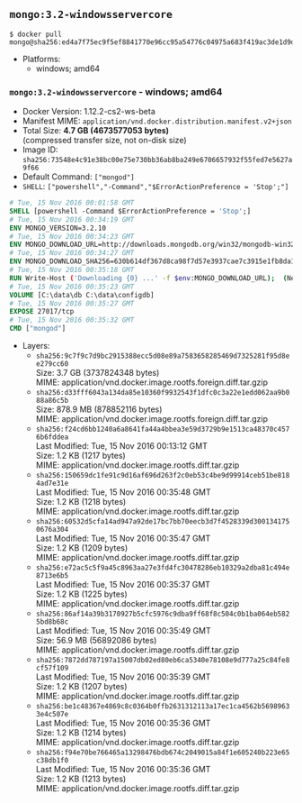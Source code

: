 ## `mongo:3.2-windowsservercore`

```console
$ docker pull mongo@sha256:ed4a7f75ec9f5ef8841770e96cc95a54776c04975a683f419ac3de1d9d27dcc5
```

-	Platforms:
	-	windows; amd64

### `mongo:3.2-windowsservercore` - windows; amd64

-	Docker Version: 1.12.2-cs2-ws-beta
-	Manifest MIME: `application/vnd.docker.distribution.manifest.v2+json`
-	Total Size: **4.7 GB (4673577053 bytes)**  
	(compressed transfer size, not on-disk size)
-	Image ID: `sha256:73548e4c91e38bc00e75e730bb36ab8ba249e6706657932f55fed7e5627a9f66`
-	Default Command: `["mongod"]`
-	`SHELL`: `["powershell","-Command","$ErrorActionPreference = 'Stop';"]`

```dockerfile
# Tue, 15 Nov 2016 00:01:58 GMT
SHELL [powershell -Command $ErrorActionPreference = 'Stop';]
# Tue, 15 Nov 2016 00:34:19 GMT
ENV MONGO_VERSION=3.2.10
# Tue, 15 Nov 2016 00:34:23 GMT
ENV MONGO_DOWNLOAD_URL=http://downloads.mongodb.org/win32/mongodb-win32-x86_64-2008plus-ssl-3.2.10-signed.msi
# Tue, 15 Nov 2016 00:34:27 GMT
ENV MONGO_DOWNLOAD_SHA256=630b614df367d8ca98f7d57e3937cae7c3915e1fb8da100f316c680da8d7f4ef
# Tue, 15 Nov 2016 00:35:18 GMT
RUN Write-Host ('Downloading {0} ...' -f $env:MONGO_DOWNLOAD_URL); 	(New-Object System.Net.WebClient).DownloadFile($env:MONGO_DOWNLOAD_URL, 'mongo.msi'); 		Write-Host ('Verifying sha256 ({0}) ...' -f $env:MONGO_DOWNLOAD_SHA256); 	if ((Get-FileHash mongo.msi -Algorithm sha256).Hash -ne $env:MONGO_DOWNLOAD_SHA256) { 		Write-Host 'FAILED!'; 		exit 1; 	}; 		Write-Host 'Installing ...'; 	Start-Process msiexec -Wait 		-ArgumentList @( 			'/i', 			'mongo.msi', 			'/quiet', 			'/qn', 			'INSTALLLOCATION=C:\mongodb', 			'ADDLOCAL=all' 		); 	$env:PATH = 'C:\mongodb\bin;' + $env:PATH; 	[Environment]::SetEnvironmentVariable('PATH', $env:PATH, [EnvironmentVariableTarget]::Machine); 		Write-Host 'Verifying install ...'; 	Write-Host '  mongo --version'; mongo --version; 	Write-Host '  mongod --version'; mongod --version; 		Write-Host 'Removing ...'; 	Remove-Item C:\mongodb\bin\*.pdb -Force; 	Remove-Item C:\windows\installer\*.msi -Force; 	Remove-Item mongo.msi -Force; 		Write-Host 'Complete.';
# Tue, 15 Nov 2016 00:35:23 GMT
VOLUME [C:\data\db C:\data\configdb]
# Tue, 15 Nov 2016 00:35:27 GMT
EXPOSE 27017/tcp
# Tue, 15 Nov 2016 00:35:32 GMT
CMD ["mongod"]
```

-	Layers:
	-	`sha256:9c7f9c7d9bc2915388ecc5d08e89a7583658285469d7325281f95d8ee279cc60`  
		Size: 3.7 GB (3737824348 bytes)  
		MIME: application/vnd.docker.image.rootfs.foreign.diff.tar.gzip
	-	`sha256:d33fff6043a134da85e10360f9932543f1dfc0c3a22e1edd062aa9b088a86c5b`  
		Size: 878.9 MB (878852116 bytes)  
		MIME: application/vnd.docker.image.rootfs.foreign.diff.tar.gzip
	-	`sha256:f24cd6bb1240a6a8641fa44a4bbea3e59d3729b9e1513ca48370c4576b6fddea`  
		Last Modified: Tue, 15 Nov 2016 00:13:12 GMT  
		Size: 1.2 KB (1217 bytes)  
		MIME: application/vnd.docker.image.rootfs.diff.tar.gzip
	-	`sha256:150659dc1fe91c9d16af696d263f2c0eb53c4be9d99914ceb51be8184ad7e31e`  
		Last Modified: Tue, 15 Nov 2016 00:35:48 GMT  
		Size: 1.2 KB (1218 bytes)  
		MIME: application/vnd.docker.image.rootfs.diff.tar.gzip
	-	`sha256:60532d5cfa14ad947a92de17bc7bb70eecb3d7f4528339d3001341750676a304`  
		Last Modified: Tue, 15 Nov 2016 00:35:47 GMT  
		Size: 1.2 KB (1209 bytes)  
		MIME: application/vnd.docker.image.rootfs.diff.tar.gzip
	-	`sha256:e72ac5c5f9a45c8963aa27e3fd4fc30478286eb10329a2dba81c494e8713e6b5`  
		Last Modified: Tue, 15 Nov 2016 00:35:37 GMT  
		Size: 1.2 KB (1225 bytes)  
		MIME: application/vnd.docker.image.rootfs.diff.tar.gzip
	-	`sha256:86af14a39b3170927b5cfc5976c9dba9ff68f8c504c0b1ba064eb5825bd8b68c`  
		Last Modified: Tue, 15 Nov 2016 00:35:49 GMT  
		Size: 56.9 MB (56892086 bytes)  
		MIME: application/vnd.docker.image.rootfs.diff.tar.gzip
	-	`sha256:7872dd787197a15007db02ed80eb6ca5340e78108e9d777a25c84fe8cf57f109`  
		Last Modified: Tue, 15 Nov 2016 00:35:39 GMT  
		Size: 1.2 KB (1207 bytes)  
		MIME: application/vnd.docker.image.rootfs.diff.tar.gzip
	-	`sha256:be1c48367e4869c8c0364b0ffb2631312113a17ec1ca4562b56989633e4c507e`  
		Last Modified: Tue, 15 Nov 2016 00:35:36 GMT  
		Size: 1.2 KB (1214 bytes)  
		MIME: application/vnd.docker.image.rootfs.diff.tar.gzip
	-	`sha256:f94e70be766465a13298476bdb674c2049015a84f1e605240b223e65c38db1f0`  
		Last Modified: Tue, 15 Nov 2016 00:35:36 GMT  
		Size: 1.2 KB (1213 bytes)  
		MIME: application/vnd.docker.image.rootfs.diff.tar.gzip
